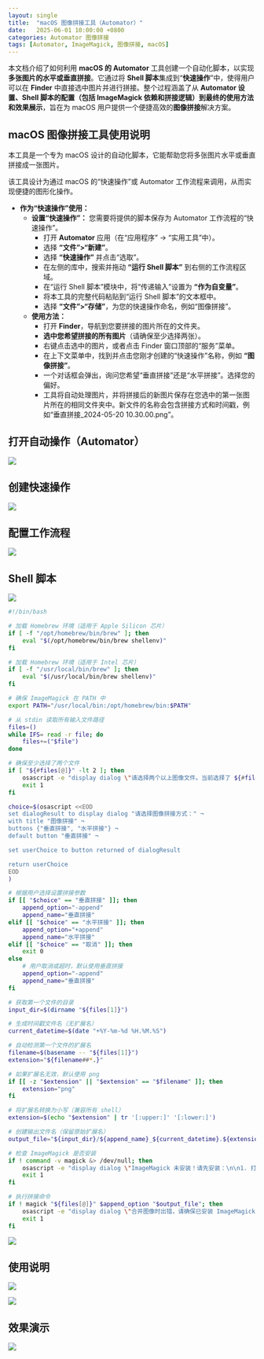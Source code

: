 ```yaml
---
layout: single
title:  "macOS 图像拼接工具（Automator）"
date:   2025-06-01 10:00:00 +0800
categories: Automator 图像拼接
tags: [Automator, ImageMagick, 图像拼接, macOS]
---
```


本文档介绍了如何利用 **macOS 的 Automator** 工具创建一个自动化脚本，以实现**多张图片的水平或垂直拼接**。它通过将 **Shell 脚本**集成到“**快速操作**”中，使得用户可以在 **Finder** 中直接选中图片并进行拼接。整个过程涵盖了从 **Automator 设置、Shell 脚本的配置（包括 ImageMagick 依赖和拼接逻辑）到最终的使用方法和效果展示**，旨在为 macOS 用户提供一个便捷高效的**图像拼接**解决方案。

<!--more-->

## macOS 图像拼接工具使用说明

本工具是一个专为 macOS 设计的自动化脚本，它能帮助您将多张图片水平或垂直拼接成一张图片。

该工具设计为通过 macOS 的“快速操作”或 Automator 工作流程来调用，从而实现便捷的图形化操作。

* **作为“快速操作”使用：**
    * **设置“快速操作”：** 您需要将提供的脚本保存为 Automator 工作流程的“快速操作”。
        * 打开 **Automator** 应用（在“应用程序” -> “实用工具”中）。
        * 选择 **“文件”>“新建”**。
        * 选择 **“快速操作”** 并点击“选取”。
        * 在左侧的库中，搜索并拖动 **“运行 Shell 脚本”** 到右侧的工作流程区域。
        * 在“运行 Shell 脚本”模块中，将“传递输入”设置为 **“作为自变量”**。
        * 将本工具的完整代码粘贴到“运行 Shell 脚本”的文本框中。
        * 选择 **“文件”>“存储”**，为您的快速操作命名，例如“图像拼接”。
    * **使用方法：**
        * 打开 **Finder**，导航到您要拼接的图片所在的文件夹。
        * **选中您希望拼接的所有图片**（请确保至少选择两张）。
        * 右键点击选中的图片，或者点击 Finder 窗口顶部的“服务”菜单。
        * 在上下文菜单中，找到并点击您刚才创建的“快速操作”名称，例如 **“图像拼接”**。
        * 一个对话框会弹出，询问您希望“垂直拼接”还是“水平拼接”。选择您的偏好。
        * 工具将自动处理图片，并将拼接后的新图片保存在您选中的第一张图片所在的相同文件夹中。新文件的名称会包含拼接方式和时间戳，例如“垂直拼接_2024-05-20 10.30.00.png”。


## 打开自动操作（Automator）

![](/images/2025/Automator/Automator.jpeg)

## 创建快速操作

![](/images/2025/Automator/AutomatorQuickOperation.jpeg)

## 配置工作流程

![](/images/2025/Automator/AutomatorQuickOperation-Config.jpeg)

## Shell 脚本

![](/images/2025/Automator/ImageStitching-ShellCode.jpeg)

```bash
#!/bin/bash

# 加载 Homebrew 环境（适用于 Apple Silicon 芯片）
if [ -f "/opt/homebrew/bin/brew" ]; then
    eval "$(/opt/homebrew/bin/brew shellenv)"
fi

# 加载 Homebrew 环境（适用于 Intel 芯片）
if [ -f "/usr/local/bin/brew" ]; then
    eval "$(/usr/local/bin/brew shellenv)"
fi

# 确保 ImageMagick 在 PATH 中
export PATH="/usr/local/bin:/opt/homebrew/bin:$PATH"

# 从 stdin 读取所有输入文件路径
files=()
while IFS= read -r file; do
    files+=("$file")
done

# 确保至少选择了两个文件
if [ "${#files[@]}" -lt 2 ]; then
    osascript -e "display dialog \"请选择两个以上图像文件。当前选择了 ${#files[@]} 个文件。\" with title \"图像拼接错误\" buttons {\"好的\"} default button \"好的\" with icon stop"
    exit 1
fi

choice=$(osascript <<EOD
set dialogResult to display dialog "请选择图像拼接方式：" ¬
with title "图像拼接" ¬
buttons {"垂直拼接", "水平拼接"} ¬
default button "垂直拼接" ¬

set userChoice to button returned of dialogResult

return userChoice
EOD
)

# 根据用户选择设置拼接参数
if [[ "$choice" == "垂直拼接" ]]; then
    append_option="-append"
    append_name="垂直拼接"
elif [[ "$choice" == "水平拼接" ]]; then
    append_option="+append"
    append_name="水平拼接"
elif [[ "$choice" == "取消" ]]; then
	exit 0
else
    # 用户取消或超时，默认使用垂直拼接
    append_option="-append"
    append_name="垂直拼接"
fi

# 获取第一个文件的目录
input_dir=$(dirname "${files[1]}")

# 生成时间戳文件名（无扩展名）
current_datetime=$(date "+%Y-%m-%d %H.%M.%S")

# 自动检测第一个文件的扩展名
filename=$(basename -- "${files[1]}")
extension="${filename##*.}"

# 如果扩展名无效，默认使用 png
if [[ -z "$extension" || "$extension" == "$filename" ]]; then
    extension="png"
fi

# 将扩展名转换为小写（兼容所有 shell）
extension=$(echo "$extension" | tr '[:upper:]' '[:lower:]')

# 创建输出文件名（保留原始扩展名）
output_file="${input_dir}/${append_name}_${current_datetime}.${extension}"

# 检查 ImageMagick 是否安装
if ! command -v magick &> /dev/null; then
    osascript -e "display dialog \"ImageMagick 未安装！请先安装：\n\n1. 打开终端\n2. 运行: brew install imagemagick\" with title \"软件依赖错误\" buttons {\"好的\"} default button \"好的\" with icon stop"
    exit 1
fi

# 执行拼接命令
if ! magick "${files[@]}" $append_option "$output_file"; then
    osascript -e "display dialog \"合并图像时出错，请确保已安装 ImageMagick！\n终端命令: brew install imagemagick\" with title \"图像拼接错误\" buttons {\"好的\"} default button \"好的\" with icon stop"
    exit 1
fi
```

![](/images/2025/Automator/ImageStitching-ShellCode-All.png)

## 使用说明

![](/images/2025/Automator/ImageStitching.png)

![](/images/2025/Automator/ImageStitchingRun.png)

## 效果演示

![](/images/2025/Automator/Demo.png)
